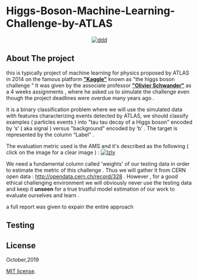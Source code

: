 # Higgs-Boson-Machine-Learning-Challenge-by-ATLAS


<center> <a href="https://ibb.co/mhzwBFP"><img src="https://i.ibb.co/XFJg4kG/ddd.png" alt="ddd" border="0"></a> </center>


## About The project 
this is typically project of machine learning for physics proposed by ATLAS in 2014 on the famous platform [**"Kaggle"**](https://www.kaggle.com/c/higgs-boson)  known as "the higgs boson challenge " 
It was given by the associate professor [**"Olivier Schwander"**](http://www-connex.lip6.fr/~schwander/en/) as a 4 weeks assignments , where he asked us to simulate the challenge even though the project deadlines were overdue many years ago .  

It is a binary classification problem where we will use the simulated data with features characterizing events detected by ATLAS, we should classify examples ( particles events ) into "tau tau decay of a Higgs boson" encoded by ‘s’ ( aka signal )  versus "background" encoded by ‘b’ .
The target is represented by the column “Label” .

The evaluation metric used is the AMS and it's described as the following ( click on the image for a clear image ) : 
<a href="https://ibb.co/6ZGbWYK"><img src="https://i.ibb.co/ZJvKMdQ/Izly.png" alt="Izly" border="0"></a>

We need a fundamental column called 'weights' of our testing data in order to estimate the metric of this challenge . Thus we will gather it from CERN open data : http://opendata.cern.ch/record/328  .
However ,  for a good ethical challenging environment we will obviously never use the testing data and keep it **unseen** for a true trustful model estimation of our work to evaluate ourselves and learn .

a full report was given to expain the entire approach 

## Testing 

## License
October,2019

[MIT license](http://opensource.org/licenses/MIT).
